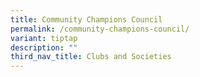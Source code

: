 ```yaml
---
title: Community Champions Council
permalink: /community-champions-council/
variant: tiptap
description: ""
third_nav_title: Clubs and Societies
---
```

